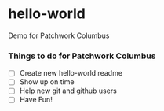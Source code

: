 hello-world
===========

Demo for Patchwork Columbus

### Things to do for Patchwork Columbus

- [ ] Create new hello-world readme
- [ ] Show up on time
- [ ] Help new git and github users
- [ ] Have Fun!
